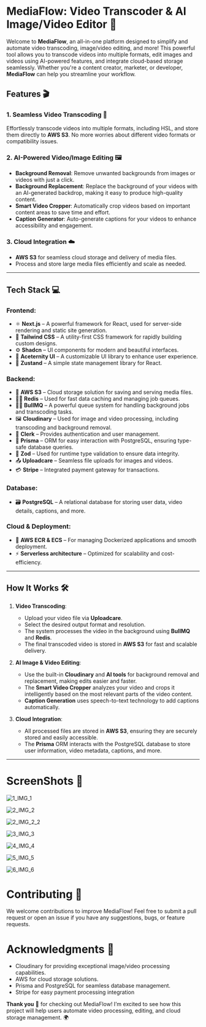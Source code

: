 # MediaFlow: Video Transcoder & AI Image/Video Editor 🚀

Welcome to **MediaFlow**, an all-in-one platform designed to simplify and automate video transcoding, image/video editing, and more! This powerful tool allows you to transcode videos into multiple formats, edit images and videos using AI-powered features, and integrate cloud-based storage seamlessly. Whether you're a content creator, marketer, or developer, **MediaFlow** can help you streamline your workflow.

## Features 🎬

### 1. **Seamless Video Transcoding** 🔄

Effortlessly transcode videos into multiple formats, including HSL, and store them directly to **AWS S3**. No more worries about different video formats or compatibility issues.

### 2. **AI-Powered Video/Image Editing** 🖼️

- **Background Removal**: Remove unwanted backgrounds from images or videos with just a click.
- **Background Replacement**: Replace the background of your videos with an AI-generated backdrop, making it easy to produce high-quality content.
- **Smart Video Cropper**: Automatically crop videos based on important content areas to save time and effort.
- **Caption Generator**: Auto-generate captions for your videos to enhance accessibility and engagement.

### 3. **Cloud Integration** ☁️

- **AWS S3** for seamless cloud storage and delivery of media files.
- Process and store large media files efficiently and scale as needed.

---

## Tech Stack 💻

### Frontend:

- ⚛️ **Next.js** – A powerful framework for React, used for server-side rendering and static site generation.
- 🎨 **Tailwind CSS** – A utility-first CSS framework for rapidly building custom designs.
- ⚙️ **Shadcn** – UI components for modern and beautiful interfaces.
- 🌟 **Aceternity UI** – A customizable UI library to enhance user experience.
- 🧩 **Zustand** – A simple state management library for React.

### Backend:

- 🐳 **AWS S3** – Cloud storage solution for saving and serving media files.
- 🧑‍💻 **Redis** – Used for fast data caching and managing job queues.
- 🧑‍💼 **BullMQ** – A powerful queue system for handling background jobs and transcoding tasks.
- 🖼️ **Cloudinary** – Used for image and video processing, including transcoding and background removal.
- 🔐 **Clerk** – Provides authentication and user management.
- 🧳 **Prisma** – ORM for easy interaction with PostgreSQL, ensuring type-safe database queries.
- 🧩 **Zod** – Used for runtime type validation to ensure data integrity.
- 📤 **Uploadcare** – Seamless file uploads for images and videos.
- 💳 **Stripe** – Integrated payment gateway for transactions.

### Database:

- 🗃️ **PostgreSQL** – A relational database for storing user data, video details, captions, and more.

### Cloud & Deployment:

- 🐳 **AWS ECR & ECS** – For managing Dockerized applications and smooth deployment.
- ⚡ **Serverless architecture** – Optimized for scalability and cost-efficiency.

---

## How It Works 🛠️

1. **Video Transcoding**:

   - Upload your video file via **Uploadcare**.
   - Select the desired output format and resolution.
   - The system processes the video in the background using **BullMQ** and **Redis**.
   - The final transcoded video is stored in **AWS S3** for fast and scalable delivery.

2. **AI Image & Video Editing**:

   - Use the built-in **Cloudinary** and **AI tools** for background removal and replacement, making edits easier and faster.
   - The **Smart Video Cropper** analyzes your video and crops it intelligently based on the most relevant parts of the video content.
   - **Caption Generation** uses speech-to-text technology to add captions automatically.

3. **Cloud Integration**:
   - All processed files are stored in **AWS S3**, ensuring they are securely stored and easily accessible.
   - The **Prisma** ORM interacts with the PostgreSQL database to store user information, video metadata, captions, and more.

---

# ScreenShots 📸

![1_IMG_1](web/public/screenshots/1_IMG_1.png)

![2_IMG_2](web/public/screenshots/2_IMG_2.png)

![2_IMG_2_2](web/public/screenshots/2_IMG_2_2.png)

![3_IMG_3](web/public/screenshots/3_IMG_3.png)

![4_IMG_4](web/public/screenshots/4_IMG_4.png)

![5_IMG_5](web/public/screenshots/5_IMG_5.png)

![6_IMG_6](web/public/screenshots/6_IMG_6.png)

# Contributing 🤝

We welcome contributions to improve MediaFlow! Feel free to submit a pull request or open an issue if you have any suggestions, bugs, or feature requests.

# Acknowledgments 🙏

- Cloudinary for providing exceptional image/video processing capabilities.
- AWS for cloud storage solutions.
- Prisma and PostgreSQL for seamless database management.
- Stripe for easy payment processing integration

**Thank you** 💖 for checking out MediaFlow! I’m excited to see how this project will help users automate video processing, editing, and cloud storage management. 🌍
